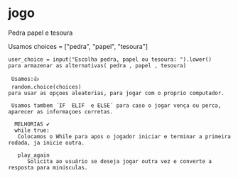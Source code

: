 # jogo
Pedra papel e tesoura

Usamos choices = ["pedra", "papel", "tesoura"]


    user_choice = input("Escolha pedra, papel ou tesoura: ").lower()
    para armazenar as alternativas( pedra , papel , tesoura)
     
     Usamos:👍
     random.choice(choices)
    para usar as opçoes aleatorias, para jogar com o proprio computador.
    
     Usamos tambem ´IF  ELIF  e ELSE´ para caso o jogar vença ou perca, aparecer as informaçoes corretas.
     
      MELHORIAS ✔️
      while true:
       Colocamos o While para apos o jogador iniciar e terminar a primeira rodada, ja inicie outra.
       
       play_again 
          Solicita ao usuário se deseja jogar outra vez e converte a resposta para minúsculas.

          

